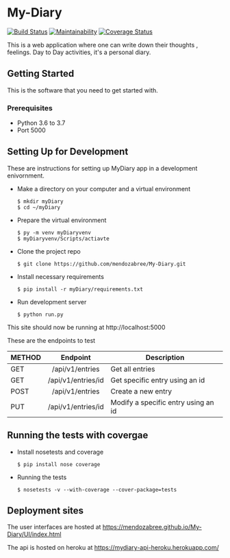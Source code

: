 # My-Diary

[![Build Status](https://travis-ci.com/mendozabree/My-Diary.svg?branch=develop)](https://travis-ci.com/mendozabree/My-Diary)
[![Maintainability](https://api.codeclimate.com/v1/badges/b244783690700c7ae422/maintainability)](https://codeclimate.com/github/mendozabree/My-Diary/maintainability)
[![Coverage Status](https://coveralls.io/repos/github/mendozabree/My-Diary/badge.svg?branch=develop)](https://coveralls.io/github/mendozabree/My-Diary?branch=develop)

This is a web application where one can write down their thoughts , feelings. Day to Day activities, it's a personal diary.

## Getting Started
This is the software that you need to get started with.

### Prerequisites

* Python 3.6 to 3.7
* Port 5000

## Setting Up for Development
These are instructions for setting up MyDiary app in a development enivornment.

* Make a directory on your computer and a virtual environment
  ```
  $ mkdir myDiary
  $ cd ~/myDiary
  ```

* Prepare the virtual environment
    ```
    $ py -m venv myDiaryvenv
    $ myDiaryvenv/Scripts/actiavte
    ```

* Clone the project repo
  ```
  $ git clone https://github.com/mendozabree/My-Diary.git
  ```
  

* Install necessary requirements
  ```
  $ pip install -r myDiary/requirements.txt
  ```

* Run development server
  ```
  $ python run.py
  ```
  
This site should now be running at http://localhost:5000 

These are the endpoints to test

| METHOD       | Endpoint           | Description  |
| ------------- |:-------------:| -----|
| GET      | /api/v1/entries | Get all entries
| GET      | /api/v1/entries/id      | Get specific entry using an id |
| POST | /api/v1/entries      | Create a new entry |
| PUT      | /api/v1/entries/id      | Modify a specific entry using an id |

## Running the tests with covergae
* Install nosetests and coverage
  ```
  $ pip install nose coverage
  ```

* Running the tests
  ```
  $ nosetests -v --with-coverage --cover-package=tests
  ```

## Deployment sites
The user interfaces are hosted at https://mendozabree.github.io/My-Diary/UI/index.html

The api is hosted on heroku at https://mydiary-api-heroku.herokuapp.com/

